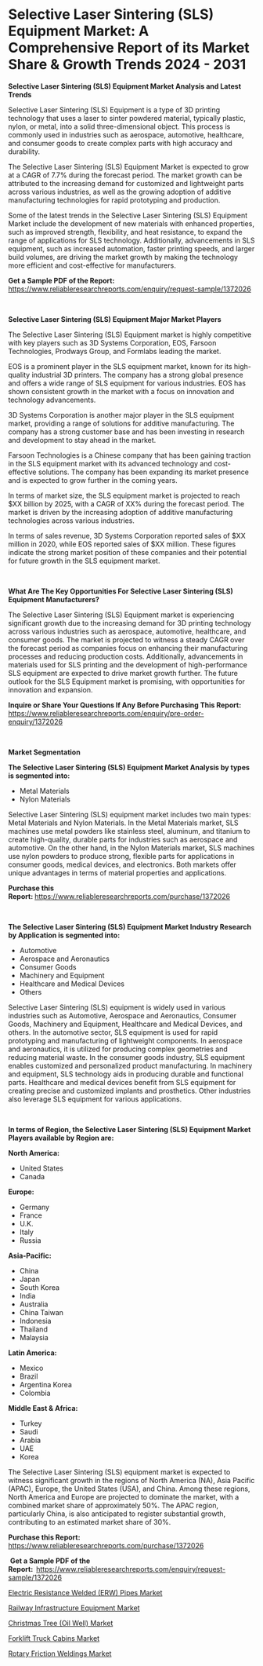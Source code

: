 <p><h1>Selective Laser Sintering (SLS) Equipment Market: A Comprehensive Report of its Market Share & Growth Trends 2024 - 2031</h1></p><p><strong>Selective Laser Sintering (SLS) Equipment Market Analysis and Latest Trends</strong></p>
<p><p>Selective Laser Sintering (SLS) Equipment is a type of 3D printing technology that uses a laser to sinter powdered material, typically plastic, nylon, or metal, into a solid three-dimensional object. This process is commonly used in industries such as aerospace, automotive, healthcare, and consumer goods to create complex parts with high accuracy and durability.</p><p>The Selective Laser Sintering (SLS) Equipment Market is expected to grow at a CAGR of 7.7% during the forecast period. The market growth can be attributed to the increasing demand for customized and lightweight parts across various industries, as well as the growing adoption of additive manufacturing technologies for rapid prototyping and production.</p><p>Some of the latest trends in the Selective Laser Sintering (SLS) Equipment Market include the development of new materials with enhanced properties, such as improved strength, flexibility, and heat resistance, to expand the range of applications for SLS technology. Additionally, advancements in SLS equipment, such as increased automation, faster printing speeds, and larger build volumes, are driving the market growth by making the technology more efficient and cost-effective for manufacturers.</p></p>
<p><strong>Get a Sample PDF of the Report:&nbsp;</strong> <a href="https://www.reliableresearchreports.com/enquiry/request-sample/1372026">https://www.reliableresearchreports.com/enquiry/request-sample/1372026</a></p>
<p>&nbsp;</p>
<p><strong>Selective Laser Sintering (SLS) Equipment Major Market Players</strong></p>
<p><p>The Selective Laser Sintering (SLS) Equipment market is highly competitive with key players such as 3D Systems Corporation, EOS, Farsoon Technologies, Prodways Group, and Formlabs leading the market. </p><p>EOS is a prominent player in the SLS equipment market, known for its high-quality industrial 3D printers. The company has a strong global presence and offers a wide range of SLS equipment for various industries. EOS has shown consistent growth in the market with a focus on innovation and technology advancements.</p><p>3D Systems Corporation is another major player in the SLS equipment market, providing a range of solutions for additive manufacturing. The company has a strong customer base and has been investing in research and development to stay ahead in the market.</p><p>Farsoon Technologies is a Chinese company that has been gaining traction in the SLS equipment market with its advanced technology and cost-effective solutions. The company has been expanding its market presence and is expected to grow further in the coming years.</p><p>In terms of market size, the SLS equipment market is projected to reach $XX billion by 2025, with a CAGR of XX% during the forecast period. The market is driven by the increasing adoption of additive manufacturing technologies across various industries.</p><p>In terms of sales revenue, 3D Systems Corporation reported sales of $XX million in 2020, while EOS reported sales of $XX million. These figures indicate the strong market position of these companies and their potential for future growth in the SLS equipment market.</p></p>
<p>&nbsp;</p>
<p><strong>What Are The Key Opportunities For Selective Laser Sintering (SLS) Equipment Manufacturers?</strong></p>
<p><p>The Selective Laser Sintering (SLS) Equipment market is experiencing significant growth due to the increasing demand for 3D printing technology across various industries such as aerospace, automotive, healthcare, and consumer goods. The market is projected to witness a steady CAGR over the forecast period as companies focus on enhancing their manufacturing processes and reducing production costs. Additionally, advancements in materials used for SLS printing and the development of high-performance SLS equipment are expected to drive market growth further. The future outlook for the SLS Equipment market is promising, with opportunities for innovation and expansion.</p></p>
<p><strong>Inquire or Share Your Questions If Any Before Purchasing This Report:</strong> <a href="https://www.reliableresearchreports.com/enquiry/pre-order-enquiry/1372026">https://www.reliableresearchreports.com/enquiry/pre-order-enquiry/1372026</a></p>
<p>&nbsp;</p>
<p><strong>Market Segmentation</strong></p>
<p><strong>The Selective Laser Sintering (SLS) Equipment Market Analysis by types is segmented into:</strong></p>
<p><ul><li>Metal Materials</li><li>Nylon Materials</li></ul></p>
<p><p>Selective Laser Sintering (SLS) equipment market includes two main types: Metal Materials and Nylon Materials. In the Metal Materials market, SLS machines use metal powders like stainless steel, aluminum, and titanium to create high-quality, durable parts for industries such as aerospace and automotive. On the other hand, in the Nylon Materials market, SLS machines use nylon powders to produce strong, flexible parts for applications in consumer goods, medical devices, and electronics. Both markets offer unique advantages in terms of material properties and applications.</p></p>
<p><strong>Purchase this Report:&nbsp;</strong><a href="https://www.reliableresearchreports.com/purchase/1372026">https://www.reliableresearchreports.com/purchase/1372026</a></p>
<p>&nbsp;</p>
<p><strong>The Selective Laser Sintering (SLS) Equipment Market Industry Research by Application is segmented into:</strong></p>
<p><ul><li>Automotive</li><li>Aerospace and Aeronautics</li><li>Consumer Goods</li><li>Machinery and Equipment</li><li>Healthcare and Medical Devices</li><li>Others</li></ul></p>
<p><p>Selective Laser Sintering (SLS) equipment is widely used in various industries such as Automotive, Aerospace and Aeronautics, Consumer Goods, Machinery and Equipment, Healthcare and Medical Devices, and others. In the automotive sector, SLS equipment is used for rapid prototyping and manufacturing of lightweight components. In aerospace and aeronautics, it is utilized for producing complex geometries and reducing material waste. In the consumer goods industry, SLS equipment enables customized and personalized product manufacturing. In machinery and equipment, SLS technology aids in producing durable and functional parts. Healthcare and medical devices benefit from SLS equipment for creating precise and customized implants and prosthetics. Other industries also leverage SLS equipment for various applications.</p></p>
<p>&nbsp;</p>
<p><strong>In terms of Region, the Selective Laser Sintering (SLS) Equipment Market Players available by Region are:</strong></p>
<p>
    <p> <strong> North America: </strong>
        <ul>
            <li>United States</li>
            <li>Canada</li>
        </ul>
        </p> 
    <p> <strong> Europe: </strong>
        <ul>
            <li>Germany</li>
            <li>France</li>
            <li>U.K.</li>
            <li>Italy</li>
            <li>Russia</li>
        </ul>
        </p> 
    <p> <strong> Asia-Pacific: </strong>
        <ul>
            <li>China</li>
            <li>Japan</li>
            <li>South Korea</li>
            <li>India</li>
            <li>Australia</li>
            <li>China Taiwan</li>
            <li>Indonesia</li>
            <li>Thailand</li>
            <li>Malaysia</li>
        </ul>
        </p> 
    <p> <strong> Latin America: </strong>
        <ul>
            <li>Mexico</li>
            <li>Brazil</li>
            <li>Argentina Korea</li>
            <li>Colombia</li>
        </ul>
        </p> 
    <p> <strong> Middle East & Africa: </strong>
        <ul>
            <li>Turkey</li>
            <li>Saudi</li>
            <li>Arabia</li>
            <li>UAE</li>
            <li>Korea</li>
        </ul>
    </p>
    </p>
<p><p>The Selective Laser Sintering (SLS) equipment market is expected to witness significant growth in the regions of North America (NA), Asia Pacific (APAC), Europe, the United States (USA), and China. Among these regions, North America and Europe are projected to dominate the market, with a combined market share of approximately 50%. The APAC region, particularly China, is also anticipated to register substantial growth, contributing to an estimated market share of 30%.</p></p>
<p><strong>Purchase this Report: </strong><a href="https://www.reliableresearchreports.com/purchase/1372026">https://www.reliableresearchreports.com/purchase/1372026</a></p>
<p>&nbsp;<strong>Get a Sample PDF of the Report:&nbsp;&nbsp;</strong><a href="https://www.reliableresearchreports.com/enquiry/request-sample/1372026">https://www.reliableresearchreports.com/enquiry/request-sample/1372026</a></p>
<p><strong></strong></p>
<p><p><a href="https://medium.com/@suepaterson547/electric-resistance-welded-erw-pipes-market-trends-forecast-and-competitive-analysis-to-2031-38cf78c59332">Electric Resistance Welded (ERW) Pipes Market</a></p><p><a href="https://medium.com/@suepaterson547/analyzing-railway-infrastructure-equipment-market-global-industry-perspective-and-forecast-2024-f15818dc3eb2">Railway Infrastructure Equipment Market</a></p><p><a href="https://medium.com/@suepaterson547/christmas-tree-oil-well-market-the-key-to-successful-business-strategy-forecast-till-2031-75536e3e2d6b">Christmas Tree (Oil Well) Market</a></p><p><a href="https://medium.com/@suepaterson547/forklift-truck-cabins-market-trends-forecast-and-competitive-analysis-to-2031-9decf3a77fc1">Forklift Truck Cabins Market</a></p><p><a href="https://medium.com/@suepaterson547/rotary-friction-weldings-market-report-reveals-the-latest-trends-and-growth-opportunities-of-this-da527cd6c824">Rotary Friction Weldings Market</a></p></p>